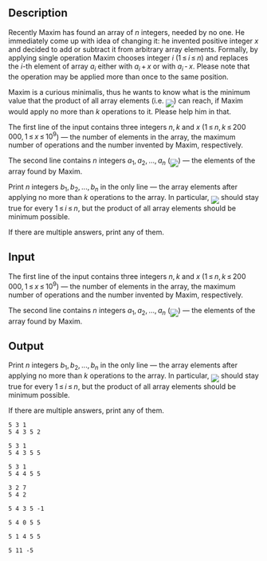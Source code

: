 ## Description

<div><p>Recently Maxim has found an array of <span class="tex-span"><i>n</i></span> integers, needed by no one. He immediately come up with idea of changing it: he invented positive integer <span class="tex-span"><i>x</i></span> and decided to add or subtract it from arbitrary array elements. Formally, by applying single operation Maxim chooses integer <span class="tex-span"><i>i</i></span> (<span class="tex-span">1 ≤ <i>i</i> ≤ <i>n</i></span>) and replaces the <span class="tex-span"><i>i</i></span>-th element of array <span class="tex-span"><i>a</i><sub class="lower-index"><i>i</i></sub></span> either with <span class="tex-span"><i>a</i><sub class="lower-index"><i>i</i></sub> + <i>x</i></span> or with <span class="tex-span"><i>a</i><sub class="lower-index"><i>i</i></sub> - <i>x</i></span>. Please note that the operation may be applied more than once to the same position.</p><p>Maxim is a curious minimalis, thus he wants to know what is the minimum value that the product of all array elements (i.e. <img align="middle" class="tex-formula" src="file://29j5bRNA.png" style="max-width: 100.0%;max-height: 100.0%;">) can reach, if Maxim would apply no more than <span class="tex-span"><i>k</i></span> operations to it. Please help him in that.</p></div><div class="input-specification"><p>The first line of the input contains three integers <span class="tex-span"><i>n</i>, <i>k</i></span> and <span class="tex-span"><i>x</i></span> (<span class="tex-span">1 ≤ <i>n</i>, <i>k</i> ≤ 200 000, 1 ≤ <i>x</i> ≤ 10<sup class="upper-index">9</sup></span>)&nbsp;— the number of elements in the array, the maximum number of operations and the number invented by Maxim, respectively.</p><p>The second line contains <span class="tex-span"><i>n</i></span> integers <span class="tex-span"><i>a</i><sub class="lower-index">1</sub>, <i>a</i><sub class="lower-index">2</sub>, ..., <i>a</i><sub class="lower-index"><i>n</i></sub></span> (<img align="middle" class="tex-formula" src="file://N37GDNA6.png" style="max-width: 100.0%;max-height: 100.0%;">)&nbsp;— the elements of the array found by Maxim.</p></div><div class="output-specification"><p>Print <span class="tex-span"><i>n</i></span> integers <span class="tex-span"><i>b</i><sub class="lower-index">1</sub>, <i>b</i><sub class="lower-index">2</sub>, ..., <i>b</i><sub class="lower-index"><i>n</i></sub></span> in the only line&nbsp;— the array elements after applying no more than <span class="tex-span"><i>k</i></span> operations to the array. In particular, <img align="middle" class="tex-formula" src="file://pxg5fDXi.png" style="max-width: 100.0%;max-height: 100.0%;"> should stay true for every <span class="tex-span">1 ≤ <i>i</i> ≤ <i>n</i></span>, but the product of all array elements should be <span class="tex-font-style-bf">minimum possible</span>.</p><p>If there are multiple answers, print any of them.</p></div>

## Input

<p>The first line of the input contains three integers <span class="tex-span"><i>n</i>, <i>k</i></span> and <span class="tex-span"><i>x</i></span> (<span class="tex-span">1 ≤ <i>n</i>, <i>k</i> ≤ 200 000, 1 ≤ <i>x</i> ≤ 10<sup class="upper-index">9</sup></span>)&nbsp;— the number of elements in the array, the maximum number of operations and the number invented by Maxim, respectively.</p><p>The second line contains <span class="tex-span"><i>n</i></span> integers <span class="tex-span"><i>a</i><sub class="lower-index">1</sub>, <i>a</i><sub class="lower-index">2</sub>, ..., <i>a</i><sub class="lower-index"><i>n</i></sub></span> (<img align="middle" class="tex-formula" src="file://N37GDNA6.png" style="max-width: 100.0%;max-height: 100.0%;">)&nbsp;— the elements of the array found by Maxim.</p>

## Output

<p>Print <span class="tex-span"><i>n</i></span> integers <span class="tex-span"><i>b</i><sub class="lower-index">1</sub>, <i>b</i><sub class="lower-index">2</sub>, ..., <i>b</i><sub class="lower-index"><i>n</i></sub></span> in the only line&nbsp;— the array elements after applying no more than <span class="tex-span"><i>k</i></span> operations to the array. In particular, <img align="middle" class="tex-formula" src="file://pxg5fDXi.png" style="max-width: 100.0%;max-height: 100.0%;"> should stay true for every <span class="tex-span">1 ≤ <i>i</i> ≤ <i>n</i></span>, but the product of all array elements should be <span class="tex-font-style-bf">minimum possible</span>.</p><p>If there are multiple answers, print any of them.</p>





```input1
5 3 1
5 4 3 5 2

```




```input2
5 3 1
5 4 3 5 5

```




```input3
5 3 1
5 4 4 5 5

```




```input4
3 2 7
5 4 2

```




```output1
5 4 3 5 -1 

```




```output2
5 4 0 5 5 

```




```output3
5 1 4 5 5 

```




```output4
5 11 -5 

```


